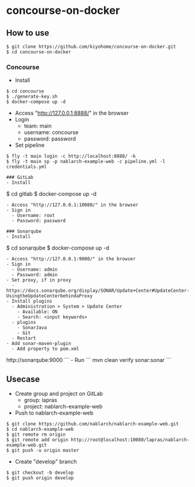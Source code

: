 # concourse-on-docker

## How to use

```
$ git clone https://github.com/kiyohome/concourse-on-docker.git
$ cd concourse-on-docker
```

### Concourse

- Install
```
$ cd concourse
$ ./generate-key.sh
$ docker-compose up -d
```
- Access "http://127.0.0.1:8888/" in the browser
- Login
  - team: main
  - username: concourse
  - password: password
- Set pipeline
```
$ fly -t main login -c http://localhost:8888/ -k
$ fly -t main sp -p nablarch-example-web -c pipeline.yml -l credentials.yml

### GitLab
- Install
```
$ cd gitlab
$ docker-compose up -d
```
- Access "http://127.0.0.1:10080/" in the browser
- Sign in
  - Username: root
  - Password: password

### Sonarqube
- Install
```
$ cd sonarqube
$ docker-compose up -d
```
- Access "http://127.0.0.1:9000/" in the browser
- Sign in
  - Username: admin
  - Password: admin
- Set proxy, if in proxy
  - https://docs.sonarqube.org/display/SONAR/Update+Center#UpdateCenter-UsingtheUpdateCenterbehindaProxy
- Install plugins
  - Administration > System > Update Center
    - Available: ON
    - Search: <input keywords>
  - plugins
    - SonarJava
    - Git
  - Restart
- Add sonar-maven-plugin
  - Add property to pom.xml
```
<properties>
  <sonar.host.url>http://sonarqube:9000</sonar.host.url>
</properties>
```
  - Run
```
mvn clean verify sonar:sonar
```

## Usecase

- Create group and project on GitLab
  - group: lapras
  - project: nablarch-example-web
- Push to nablarch-example-web
```
$ git clone https://github.com/nablarch/nablarch-example-web.git
$ cd nablarch-example-web
$ git remote rm origin
$ git remote add origin http://root@localhost:10080/lapras/nablarch-example-web.git
$ git push -u origin master
```
- Create "develop" branch
```
$ git checkout -b develop
$ git push origin develop
```

